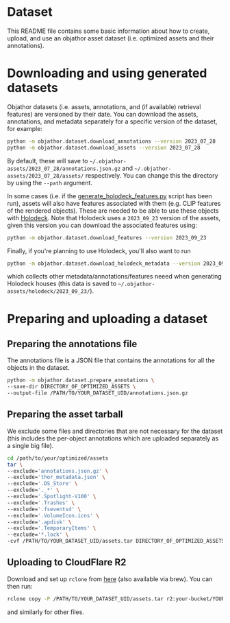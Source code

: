 # Dataset

This README file contains some basic information about how to create, upload, and use an objathor asset dataset (i.e. optimized assets and their annotations).

# Downloading and using generated datasets

Objathor datasets (i.e. assets, annotations, and (if available) retrieval features) are versioned by their date.
You can download the assets,  annotations, and metadata separately for a specific version of the dataset, for example:
```bash
python -m objathor.dataset.download_annotations --version 2023_07_28
python -m objathor.dataset.download_assets --version 2023_07_28
```
By default, these will save to `~/.objathor-assets/2023_07_28/annotations.json.gz` and `~/.objathor-assets/2023_07_28/assets/` respectively.
You can change this the directory by using the `--path` argument.

In some cases (i.e. if the [generate_holodeck_features.py](generate_holodeck_features.py) script has been run), assets
will also have features associated with them (e.g. CLIP features of the rendered objects). These are needed to be able
to use these objects with [Holodeck](https://github.com/allenai/Holodeck). Note that Holodeck uses a `2023_09_23` 
version of the assets, given this version you can download the associated features using:
```bash
python -m objathor.dataset.download_features --version 2023_09_23
```

Finally, if you're planning to use Holodeck, you'll also want to run
```bash
python -m objathor.dataset.download_holodeck_metadata --version 2023_09_23
```
which collects other metadata/annotations/features neeed when generating Holodeck houses (this data is
saved to `~/.objathor-assets/holodeck/2023_09_23/`).

# Preparing and uploading a dataset

## Preparing the annotations file

The annotations file is a JSON file that contains the annotations for all the objects in the dataset.

```bash
python -m objathor.dataset.prepare_annotations \
--save-dir DIRECTORY_OF_OPTIMIZED_ASSETS \
--output-file /PATH/TO/YOUR_DATASET_UID/annotations.json.gz
```

## Preparing the asset tarball
We exclude some files and directories that are not necessary for the dataset (this includes the per-object annotations which are uploaded separately as a single big file).
```bash
cd /path/to/your/optimized/assets
tar \
--exclude='annotations.json.gz' \
--exclude='thor_metadata.json' \
--exclude='.DS_Store' \
--exclude='._*' \
--exclude='.Spotlight-V100' \
--exclude='.Trashes' \
--exclude='.fseventsd' \
--exclude='.VolumeIcon.icns' \
--exclude='.apdisk' \
--exclude='.TemporaryItems' \
--exclude='*.lock' \
-cvf /PATH/TO/YOUR_DATASET_UID/assets.tar DIRECTORY_OF_OPTIMIZED_ASSETS
```

## Uploading to CloudFlare R2

Download and set up `rclone` from [here](https://rclone.org/downloads/) (also available via brew). You can then run:
```bash
rclone copy -P /PATH/TO/YOUR_DATASET_UID/assets.tar r2:your-bucket/YOUR_DATASET_UID/
```
and similarly for other files.